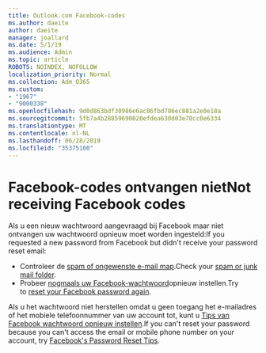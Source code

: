 ```yaml
---
title: Outlook.com Facebook-codes
ms.author: daeite
author: daeite
manager: joallard
ms.date: 5/1/19
ms.audience: Admin
ms.topic: article
ROBOTS: NOINDEX, NOFOLLOW
localization_priority: Normal
ms.collection: Adm_O365
ms.custom:
- "1967"
- "9000338"
ms.openlocfilehash: 9d0d863bdf30986e6ac86fbd786ec881a2e0e18a
ms.sourcegitcommit: 5fb7a4b28859690020efdea630d03e70cc0e6334
ms.translationtype: MT
ms.contentlocale: nl-NL
ms.lasthandoff: 06/28/2019
ms.locfileid: "35375100"
---
```

# <a name="not-receiving-facebook-codes"></a><span data-ttu-id="0250f-102">Facebook-codes ontvangen niet</span><span class="sxs-lookup"><span data-stu-id="0250f-102">Not receiving Facebook codes</span></span>

<span data-ttu-id="0250f-103">Als u een nieuw wachtwoord aangevraagd bij Facebook maar niet ontvangen uw wachtwoord opnieuw moet worden ingesteld:</span><span class="sxs-lookup"><span data-stu-id="0250f-103">If you requested a new password from Facebook but didn't receive your password reset email:</span></span>

- <span data-ttu-id="0250f-104">Controleer de [spam of ongewenste e-mail map](https://outlook.live.com/mail/junkemail).</span><span class="sxs-lookup"><span data-stu-id="0250f-104">Check your [spam or junk mail folder](https://outlook.live.com/mail/junkemail).</span></span>
- <span data-ttu-id="0250f-105">Probeer [nogmaals uw Facebook-wachtwoord](https://www.facebook.com/help/213395615347144?helpref=faq_content)opnieuw instellen.</span><span class="sxs-lookup"><span data-stu-id="0250f-105">Try to [reset your Facebook password again](https://www.facebook.com/help/213395615347144?helpref=faq_content).</span></span>

<span data-ttu-id="0250f-106">Als u het wachtwoord niet herstellen omdat u geen toegang het e-mailadres of het mobiele telefoonnummer van uw account tot, kunt u [Tips van Facebook wachtwoord opnieuw instellen](https://www.facebook.com/help/218815984812734).</span><span class="sxs-lookup"><span data-stu-id="0250f-106">If you can't reset your password because you can't access the email or mobile phone number on your account, try [Facebook's Password Reset Tips](https://www.facebook.com/help/218815984812734).</span></span>